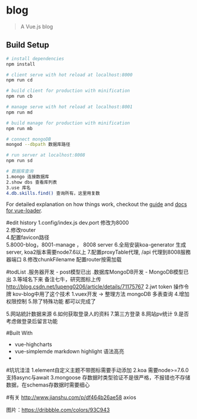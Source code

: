 # blog

> A Vue.js blog

## Build Setup

``` bash
# install dependencies
npm install

# client serve with hot reload at localhost:8000
npm run cd

# build client for production with minification
npm run cb

# manage serve with hot reload at localhost:8001
npm run md

# build manage for production with minification
npm run mb

# connect mongoDB
mongod --dbpath 数据库路径

# run server at localhost:8008
npm run sd

# 数据库查询
1.mongo 连接数据库
2.show dbs 查看库列表
3.use 库名
4.db.skills.find() 查询所有，这里用复数
```

For detailed explanation on how things work, checkout the [guide](http://vuejs-templates.github.io/webpack/) and [docs for vue-loader](http://vuejs.github.io/vue-loader).

#edit history
1.config/index.js dev.port 修改为8000  
2.修改router  
4.配置favicon路径  
5.8000-blog，8001-manage ， 8008 server
6.全局安装koa-generator 生成server, koa2版本需要node7.6以上
7.配置proxyTable代理, /api 代理到8008服務器端口
8.修改chunkFilename 配置router按需加载

#todList
.服务器开发 - post模型已出
.数据库MongoDB开发 - MongoDB模型已出
3.等域名下来 备注七牛，研究图标上传  http://blog.csdn.net/lupeng0206/article/details/71175767
2.jwt token 操作令牌 kov-blog中用了这个技术
1.vuex开发 -> 整理方法
mongoDB 多表查询
4.增加权限控制
5.除了特殊功能 都可以完成了

5.网站統計数据来源 
6.如何获取登录人的资料 
7.第三方登录 
8.网站pv统计 
9.是否考虑做登录后留言功能 

#Built With
- vue-highcharts  
- vue-simplemde markdown highlight 语法高亮 
- 

#坑坑洼洼 
1.element自定义主题不带图标需要手动添加 
2.koa 需要node>=7.6.0 支持async与await 
3.mongoose 存数据时类型验证不是很严格，不报错也不存储数据，在schemas存数据时需要细心


#有关 
http://www.jianshu.com/p/df464b26ae58 axios

图片：https://dribbble.com/colors/93C943
